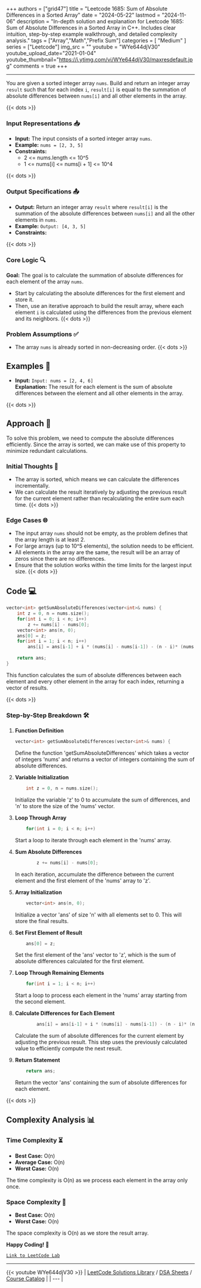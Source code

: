 
+++
authors = ["grid47"]
title = "Leetcode 1685: Sum of Absolute Differences in a Sorted Array"
date = "2024-05-22"
lastmod = "2024-11-06"
description = "In-depth solution and explanation for Leetcode 1685: Sum of Absolute Differences in a Sorted Array in C++. Includes clear intuition, step-by-step example walkthrough, and detailed complexity analysis."
tags = ["Array","Math","Prefix Sum"]
categories = [
    "Medium"
]
series = ["Leetcode"]
img_src = ""
youtube = "WYe644djV30"
youtube_upload_date="2021-01-04"
youtube_thumbnail="https://i.ytimg.com/vi/WYe644djV30/maxresdefault.jpg"
comments = true
+++



---
You are given a sorted integer array `nums`. Build and return an integer array `result` such that for each index `i`, `result[i]` is equal to the summation of absolute differences between `nums[i]` and all other elements in the array.
<!--more-->
{{< dots >}}
### Input Representations 📥
- **Input:** The input consists of a sorted integer array `nums`.
- **Example:** `nums = [2, 3, 5]`
- **Constraints:**
	- 2 <= nums.length <= 10^5
	- 1 <= nums[i] <= nums[i + 1] <= 10^4

{{< dots >}}
### Output Specifications 📤
- **Output:** Return an integer array `result` where `result[i]` is the summation of the absolute differences between `nums[i]` and all the other elements in `nums`.
- **Example:** `Output: [4, 3, 5]`
- **Constraints:**

{{< dots >}}
### Core Logic 🔍
**Goal:** The goal is to calculate the summation of absolute differences for each element of the array `nums`.

- Start by calculating the absolute differences for the first element and store it.
- Then, use an iterative approach to build the result array, where each element `i` is calculated using the differences from the previous element and its neighbors.
{{< dots >}}
### Problem Assumptions ✅
- The array `nums` is already sorted in non-decreasing order.
{{< dots >}}
## Examples 🧩
- **Input:** `Input: nums = [2, 4, 6]`  \
  **Explanation:** The result for each element is the sum of absolute differences between the element and all other elements in the array.

{{< dots >}}
## Approach 🚀
To solve this problem, we need to compute the absolute differences efficiently. Since the array is sorted, we can make use of this property to minimize redundant calculations.

### Initial Thoughts 💭
- The array is sorted, which means we can calculate the differences incrementally.
- We can calculate the result iteratively by adjusting the previous result for the current element rather than recalculating the entire sum each time.
{{< dots >}}
### Edge Cases 🌐
- The input array `nums` should not be empty, as the problem defines that the array length is at least 2.
- For large arrays (up to 10^5 elements), the solution needs to be efficient.
- All elements in the array are the same, the result will be an array of zeros since there are no differences.
- Ensure that the solution works within the time limits for the largest input size.
{{< dots >}}
## Code 💻
```cpp
vector<int> getSumAbsoluteDifferences(vector<int>& nums) {
    int z = 0, n = nums.size();
    for(int i = 0; i < n; i++)
        z += nums[i] - nums[0];
    vector<int> ans(n, 0);
    ans[0] = z;
    for(int i = 1; i < n; i++)
        ans[i] = ans[i-1] + i * (nums[i] - nums[i-1]) - (n - i)* (nums[i] - nums[i-1]);
    
    return ans;
}
```

This function calculates the sum of absolute differences between each element and every other element in the array for each index, returning a vector of results.

{{< dots >}}
### Step-by-Step Breakdown 🛠️
1. **Function Definition**
	```cpp
	vector<int> getSumAbsoluteDifferences(vector<int>& nums) {
	```
	Define the function 'getSumAbsoluteDifferences' which takes a vector of integers 'nums' and returns a vector of integers containing the sum of absolute differences.

2. **Variable Initialization**
	```cpp
	    int z = 0, n = nums.size();
	```
	Initialize the variable 'z' to 0 to accumulate the sum of differences, and 'n' to store the size of the 'nums' vector.

3. **Loop Through Array**
	```cpp
	    for(int i = 0; i < n; i++)
	```
	Start a loop to iterate through each element in the 'nums' array.

4. **Sum Absolute Differences**
	```cpp
	        z += nums[i] - nums[0];
	```
	In each iteration, accumulate the difference between the current element and the first element of the 'nums' array to 'z'.

5. **Array Initialization**
	```cpp
	    vector<int> ans(n, 0);
	```
	Initialize a vector 'ans' of size 'n' with all elements set to 0. This will store the final results.

6. **Set First Element of Result**
	```cpp
	    ans[0] = z;
	```
	Set the first element of the 'ans' vector to 'z', which is the sum of absolute differences calculated for the first element.

7. **Loop Through Remaining Elements**
	```cpp
	    for(int i = 1; i < n; i++)
	```
	Start a loop to process each element in the 'nums' array starting from the second element.

8. **Calculate Differences for Each Element**
	```cpp
	        ans[i] = ans[i-1] + i * (nums[i] - nums[i-1]) - (n - i)* (nums[i] - nums[i-1]);
	```
	Calculate the sum of absolute differences for the current element by adjusting the previous result. This step uses the previously calculated value to efficiently compute the next result.

9. **Return Statement**
	```cpp
	    return ans;
	```
	Return the vector 'ans' containing the sum of absolute differences for each element.

{{< dots >}}
## Complexity Analysis 📊
### Time Complexity ⏳
- **Best Case:** O(n)
- **Average Case:** O(n)
- **Worst Case:** O(n)

The time complexity is O(n) as we process each element in the array only once.

### Space Complexity 💾
- **Best Case:** O(n)
- **Worst Case:** O(n)

The space complexity is O(n) as we store the result array.

**Happy Coding! 🎉**


[`Link to LeetCode Lab`](https://leetcode.com/problems/sum-of-absolute-differences-in-a-sorted-array/description/)

---
{{< youtube WYe644djV30 >}}
| [LeetCode Solutions Library](https://grid47.xyz/leetcode/) / [DSA Sheets](https://grid47.xyz/sheets/) / [Course Catalog](https://grid47.xyz/courses/) |
| --- |
